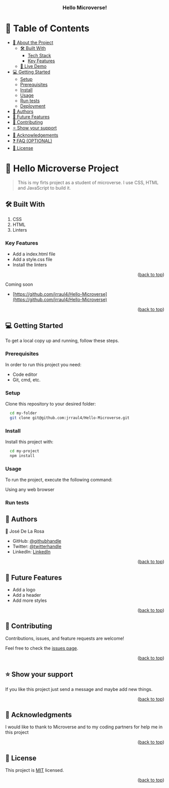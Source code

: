 
<a name="readme-top"></a>



<div align="center">

  

  <h3><b>Hello Microverse! </b></h3>

</div>


# 📗 Table of Contents

- [📖 About the Project](#about-project)
  - [🛠 Built With](#built-with)
    - [Tech Stack](#tech-stack)
    - [Key Features](#key-features)
  - [🚀 Live Demo](#live-demo)
- [💻 Getting Started](#getting-started)
  - [Setup](#setup)
  - [Prerequisites](#prerequisites)
  - [Install](#install)
  - [Usage](#usage)
  - [Run tests](#run-tests)
  - [Deployment](#deployment)
- [👥 Authors](#authors)
- [🔭 Future Features](#future-features)
- [🤝 Contributing](#contributing)
- [⭐️ Show your support](#support)
- [🙏 Acknowledgements](#acknowledgements)
- [❓ FAQ (OPTIONAL)](#faq)
- [📝 License](#license)


# 📖 Hello Microverse Project <a name="about-project"></a>

> This is my firts project as a student of microverse. I use CSS, HTML and JavaScript to build it.



## 🛠 Built With <a name="built-with"></a>

1. CSS
2. HTML
3. Linters




### Key Features <a name="key-features"></a>


- Add a index.html file
- Add a style.css file
- Install the linters

<p align="right">(<a href="#readme-top">back to top</a>)</p>

Coming soon



- [https://github.com/jrraul4/Hello-Microverse](https://github.com/jrraul4/Hello-Microverse)

<p align="right">(<a href="#readme-top">back to top</a>)</p>



## 💻 Getting Started <a name="getting-started"></a>



To get a local copy up and running, follow these steps.

### Prerequisites

In order to run this project you need:

- Code editor
- Git, cmd, etc.


### Setup

Clone this repository to your desired folder:



```sh
  cd my-folder
  git clone git@github.com:jrraul4/Hello-Microverse.git
```

### Install

Install this project with:

```sh
  cd my-project
  npm install
```


### Usage

To run the project, execute the following command:

Using any web browser

### Run tests




## 👥 Authors <a name="authors"></a>

👤 José De La Rosa

- GitHub: [@githubhandle](https://github.com/jrraul4)
- Twitter: [@twitterhandle](https://twitter.com/joserauldelaro1)
- LinkedIn: [LinkedIn](https://www.linkedin.com/in/jose-raul-de-la-rosa-98aa70265/)



<p align="right">(<a href="#readme-top">back to top</a>)</p>



## 🔭 Future Features <a name="future-features"></a>

- Add a logo
- Add a header
- Add more styles

<p align="right">(<a href="#readme-top">back to top</a>)</p>



## 🤝 Contributing <a name="contributing"></a>

Contributions, issues, and feature requests are welcome!

Feel free to check the [issues page](../../issues/).

<p align="right">(<a href="#readme-top">back to top</a>)</p>



## ⭐️ Show your support <a name="support"></a>



If you like this project just send a message and maybe add new things.

<p align="right">(<a href="#readme-top">back to top</a>)</p>



## 🙏 Acknowledgments <a name="acknowledgements"></a>

I would like to thank to Microverse and to my coding partners for help me in this project

<p align="right">(<a href="#readme-top">back to top</a>)</p>



## 📝 License <a name="license"></a>

This project is [MIT](./LICENSE) licensed.



<p align="right">(<a href="#readme-top">back to top</a>)</p>